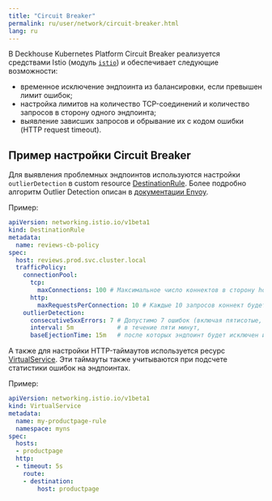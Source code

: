 ```yaml
---
title: "Circuit Breaker"
permalink: ru/user/network/circuit-breaker.html
lang: ru
---
```


В Deckhouse Kubernetes Platform Circuit Breaker реализуется средствами Istio (модуль [`istio`](../../modules/istio/)) и обеспечивает следующие возможности:

<!-- перенесено из https://deckhouse.ru/products/kubernetes-platform/documentation/latest/modules/istio/#%D0%B7%D0%B0%D0%B4%D0%B0%D1%87%D0%B8-%D0%BA%D0%BE%D1%82%D0%BE%D1%80%D1%8B%D0%B5-%D1%80%D0%B5%D1%88%D0%B0%D0%B5%D1%82-istio -->

* временное исключение эндпоинта из балансировки, если превышен лимит ошибок;
* настройка лимитов на количество TCP-соединений и количество запросов в сторону одного эндпоинта;
* выявление зависших запросов и обрывание их с кодом ошибки (HTTP request timeout).

## Пример настройки Circuit Breaker

<!-- перенесено из https://deckhouse.ru/products/kubernetes-platform/documentation/latest/modules/istio/examples.html#circuit-breaker -->

Для выявления проблемных эндпоинтов используются настройки `outlierDetection` в custom resource [DestinationRule](../user/managing_request_between_service_istio.html#ресурс-destinationrule).
Более подробно алгоритм Outlier Detection описан в [документации Envoy](https://www.envoyproxy.io/docs/envoy/latest/intro/arch_overview/upstream/outlier).

Пример:

```yaml
apiVersion: networking.istio.io/v1beta1
kind: DestinationRule
metadata:
  name: reviews-cb-policy
spec:
  host: reviews.prod.svc.cluster.local
  trafficPolicy:
    connectionPool:
      tcp:
        maxConnections: 100 # Максимальное число коннектов в сторону host, суммарно для всех эндпоинтов.
      http:
        maxRequestsPerConnection: 10 # Каждые 10 запросов коннект будет пересоздаваться.
    outlierDetection:
      consecutive5xxErrors: 7 # Допустимо 7 ошибок (включая пятисотые, TCP-таймауты и HTTP-таймауты)
      interval: 5m            # в течение пяти минут,
      baseEjectionTime: 15m   # после которых эндпоинт будет исключен из балансировки на 15 минут.
```

А также для настройки HTTP-таймаутов используется ресурс [VirtualService](../user/retry_istio.html#ресурс-virtualservice). Эти таймауты также учитываются при подсчете статистики ошибок на эндпоинтах.

Пример:

```yaml
apiVersion: networking.istio.io/v1beta1
kind: VirtualService
metadata:
  name: my-productpage-rule
  namespace: myns
spec:
  hosts:
  - productpage
  http:
  - timeout: 5s
    route:
    - destination:
        host: productpage
```
